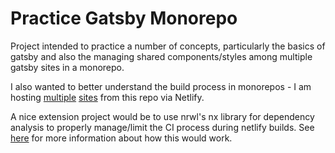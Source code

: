 # Practice Gatsby Monorepo

Project intended to practice a number of concepts, particularly the basics of gatsby and also the managing shared components/styles among multiple gatsby sites in a monorepo.

I also wanted to better understand the build process in monorepos - I am hosting [multiple](https://practice-gatsby-monorepo-site1.netlify.app/) [sites](https://practice-gatsby-monorepo-site2.netlify.app/) from this repo via Netlify.

A nice extension project would be to use nrwl's nx library for dependency analysis to properly manage/limit the CI process during netlify builds. See [here](https://www.netlify.com/blog/2020/04/21/deploying-nx-monorepos-to-netlify/) for more information about how this would work.
